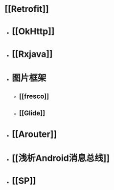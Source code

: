 # [[Retrofit]]
- # [[OkHttp]]
- # [[Rxjava]]
- # 图片框架
	- ## [[fresco]]
	- ## [[Glide]]
- # [[Arouter]]
- # [[浅析Android消息总线]]
- # [[SP]]